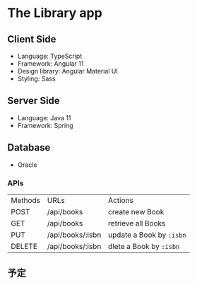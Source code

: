 # The Library app

## Client Side
* Language: TypeScript
* Framework: Angular 11
* Design library: Angular Material UI
* Styling: Sass

## Server Side
* Language: Java 11
* Framework: Spring

## Database
* Oracle

### APIs
|         |                  |                          |
|---------|------------------|--------------------------|
| Methods | URLs             | Actions                  |
| POST    | /api/books       | create new Book          |
| GET     | /api/books       | retrieve all Books       |
| PUT     | /api/books/:isbn | update a Book by `:isbn` |
| DELETE  | /api/books/:isbn | dlete a Book by `:isbn`  |

## 予定
